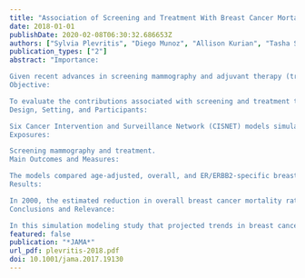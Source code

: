 ```yaml
---
title: "Association of Screening and Treatment With Breast Cancer Mortality by Molecular Subtype in US Women, 2000-2012"
date: 2018-01-01
publishDate: 2020-02-08T06:30:32.686653Z
authors: ["Sylvia Plevritis", "Diego Munoz", "Allison Kurian", "Tasha Stout", "Oguzhan Alagoz", "Aimee Near", "Sandra Lee", "Jereon van den Broek", "Xuelin Huang", "Clyde Schechter", "Brian Sprague", "Juhee Song", "Harry de Koning", "Amy Trentham-Dietz", "Nicolien van Ravesteyn", "Ronald Gangnon", "Young Chandler", "Yisheng Li", "Cong Xu", "Mehmet Ergun", "Hui Huang", "Don Berry", "Jeanne Mandelblatt"]
publication_types: ["2"]
abstract: "Importance:

Given recent advances in screening mammography and adjuvant therapy (treatment), quantifying their separate and combined effects on US breast cancer mortality reductions by molecular subtype could guide future decisions to reduce disease burden.
Objective:

To evaluate the contributions associated with screening and treatment to breast cancer mortality reductions by molecular subtype based on estrogen-receptor (ER) and human epidermal growth factor receptor 2 (ERBB2, formerly HER2 or HER2/neu).
Design, Setting, and Participants:

Six Cancer Intervention and Surveillance Network (CISNET) models simulated US breast cancer mortality from 2000 to 2012 using national data on plain-film and digital mammography patterns and performance, dissemination and efficacy of ER/ERBB2-specific treatment, and competing mortality. Multiple US birth cohorts were simulated.
Exposures:

Screening mammography and treatment.
Main Outcomes and Measures:

The models compared age-adjusted, overall, and ER/ERBB2-specific breast cancer mortality rates from 2000 to 2012 for women aged 30 to 79 years relative to the estimated mortality rate in the absence of screening and treatment (baseline rate); mortality reductions were apportioned to screening and treatment.
Results:

In 2000, the estimated reduction in overall breast cancer mortality rate was 37% (model range, 27%-42%) relative to the estimated baseline rate in 2000 of 64 deaths (model range, 56-73) per 100 000 women: 44% (model range, 35%-60%) of this reduction was associated with screening and 56% (model range, 40%-65%) with treatment. In 2012, the estimated reduction in overall breast cancer mortality rate was 49% (model range, 39%-58%) relative to the estimated baseline rate in 2012 of 63 deaths (model range, 54-73) per 100 000 women: 37% (model range, 26%-51%) of this reduction was associated with screening and 63% (model range, 49%-74%) with treatment. Of the 63% associated with treatment, 31% (model range, 22%-37%) was associated with chemotherapy, 27% (model range, 18%-36%) with hormone therapy, and 4% (model range, 1%-6%) with trastuzumab. The estimated relative contributions associated with screening vs treatment varied by molecular subtype: for ER+/ERBB2-, 36% (model range, 24%-50%) vs 64% (model range, 50%-76%); for ER+/ERBB2+, 31% (model range, 23%-41%) vs 69% (model range, 59%-77%); for ER-/ERBB2+, 40% (model range, 34%-47%) vs 60% (model range, 53%-66%); and for ER-/ERBB2-, 48% (model range, 38%-57%) vs 52% (model range, 44%-62%).
Conclusions and Relevance:

In this simulation modeling study that projected trends in breast cancer mortality rates among US women, decreases in overall breast cancer mortality from 2000 to 2012 were associated with advances in screening and in adjuvant therapy, although the associations varied by breast cancer molecular subtype."
featured: false
publication: "*JAMA*"
url_pdf: plevritis-2018.pdf
doi: 10.1001/jama.2017.19130
---
```


